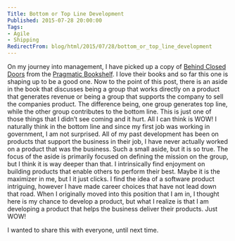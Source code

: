 ```yaml
---
Title: Bottom or Top Line Development
Published: 2015-07-28 20:00:00
Tags:
- Agile
- Shipping
RedirectFrom: blog/html/2015/07/28/bottom_or_top_line_development
---
```


On my journey into management, I have picked up a copy of [Behind Closed Doors](https://pragprog.com/book/rdbcd/behind-closed-doors) from the [Pragmatic Bookshelf](https://pragprog.com). I love their books and so far this one is shaping up to be a good one. Now to the point of this post, there is an aside in the book that discusses being a group that works directly on a product that
generates revenue or being a group that supports the company to sell the companies product. The difference being, one group generates top line, while the other group contributes to the bottom line. This is just one of those things that I didn’t see coming and it hurt. All I can think is WOW! I naturally think in the bottom line and since my first job was working in government, I am not surprised.  All of my past development has been on products that support the business in their job, I have never actually worked on a product that was the business. Such a small aside, but it is so true. The focus of the aside is primarily focused on defining the mission on the group, but I think it is way deeper than that. I intrinsically find enjoyment on building products that enable others to perform their best. Maybe it is the maximizer in me, but I it just clicks. I find the idea of a software product intriguing, however I have made career choices that have not
lead down that road. When I originally moved into this position that I am in, I thought here is my chance to develop a product, but what I realize is that I am developing a product that helps the business deliver their products. Just WOW! 

I wanted to share this with everyone, until next time.